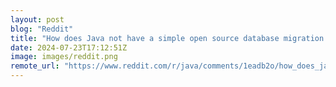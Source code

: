 ```yaml
---
layout: post
blog: "Reddit"
title: "How does Java not have a simple open source database migration tool?"
date: 2024-07-23T17:12:51Z
image: images/reddit.png
remote_url: "https://www.reddit.com/r/java/comments/1eadb2o/how_does_java_not_have_a_simple_open_source/"
---
```

